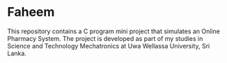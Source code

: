 # Faheem
This repository contains a C program mini project that simulates an Online Pharmacy System. The project is developed as part of my studies in Science and Technology Mechatronics at Uwa Wellassa University, Sri Lanka.
